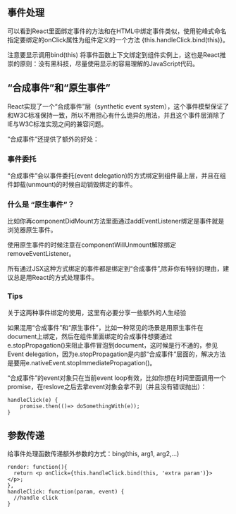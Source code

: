 ## 事件处理

可以看到React里面绑定事件的方法和在HTML中绑定事件类似，使用驼峰式命名指定要绑定的onClick属性为组件定义的一个方法 {this.handleClick.bind(this)}。

注意要显示调用bind(this) 将事件函数上下文绑定到组件实例上，这也是React推崇的原则：没有黑科技，尽量使用显示的容易理解的JavaScript代码。

## “合成事件”和“原生事件”

React实现了一个“合成事件”层（synthetic event system），这个事件模型保证了和W3C标准保持一致，所以不用担心有什么诡异的用法，并且这个事件层消除了IE与W3C标准实现之间的兼容问题。

“合成事件”还提供了额外的好处：

### 事件委托

“合成事件”会以事件委托(event delegation)的方式绑定到组件最上层，并且在组件卸载(unmount)的时候自动销毁绑定的事件。

### 什么是 “原生事件”？

比如你再componentDidMount方法里面通过addEventListener绑定是事件就是浏览器原生事件。

使用原生事件的时候注意在componentWillUnmount解除绑定removeEventListener。

所有通过JSX这种方式绑定的事件都是绑定到“合成事件”,除非你有特别的理由，建议总是用React的方式处理事件。

### Tips

关于这两种事件绑定的使用，这里有必要分享一些额外的人生经验

如果混用“合成事件”和“原生事件”，比如一种常见的场景是用原生事件在document上绑定，然后在组件里面绑定的合成事件想要通过e.stopPropagation()来阻止事件冒泡到document，这时候是行不通的，参见Event delegation，因为e.stopPropagation是内部“合成事件”层面的，解决方法是要用e.nativeEvent.stopImmediatePropagation()。

“合成事件”的event对象只在当前event loop有效，比如你想在时间里面调用一个promise，在reslove之后去拿event对象会拿不到（并且没有错误抛出）：

    handleClick(e) {
    	promise.then(()=> doSomethingWith(e));
    }


## 参数传递

给事件处理函数传递额外参数的方式：bing(this, arg1, arg2,...)

    render: function(){
      return <p onClick={this.handleClick.bind(this, 'extra param')}> </p>;
    },
    handleClick: function(param, event) {
      //handle click
    }